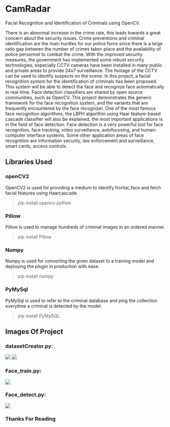 # CamRadar
Facial Recognition and Identification of Criminals using OpenCV.

There is an abnormal increase in the crime rate, this leads towards a great concern about the security issues. Crime preventions and criminal identification are the main hurdles
for our police force since there is a large ratio gap between the number of crimes taken place and the availability of police personnel to combat the crime. With the improved 
security measures, the government has implemented some robust security technologies, especially CCTV cameras have been installed in many public and private areas to provide 
24x7 surveillance. The footage of the CCTV can be used to identify suspects on the scene. In this project, a facial recognition system for the identification of criminals has 
been proposed. This system will be able to detect the face and recognize face automatically in real-time. Face detection classifiers are shared by open source communities,
such as OpenCV. This project demonstrates the generic framework for the face recognition system, and the variants that are frequently encountered by
the face recognizer. One of the most famous face recognition algorithms, the LBPH algorithm using Haar feature-based cascade classifier will also be explained, the most 
important applications is in the field of face detection. Face detection is a very powerful tool for face recognition, face tracking, video surveillance, autofocusing, and 
human-computer interface systems. Some other application areas of face recognition are Information security, law enforcement and surveillance, smart cards, access controls.


## Libraries Used

### openCV2 
OpenCV2 is used for providing a medium to identify frontal_face and fetch facial features using Haarcascade.
> pip install opencv-python

### Pillow
Pillow is used to manage hundreds of criminal images in an ordered manner.
> pip install Pillow

### Numpy
Numpy is used for converting the given dataset to a training model and deploying the plugin in production with ease.
> pip install numpy

### PyMySql
PyMySql is used to refer to the criminal database and ping the collection everytime a criminal is detected by the model.
> pip install PyMySQL


## Images Of Project

### datasetCreator.py:
![](https://user-images.githubusercontent.com/51802431/94796140-f9598400-03fb-11eb-804c-11e364b6226a.png)
![](https://user-images.githubusercontent.com/51802431/94796151-feb6ce80-03fb-11eb-9680-28a00ce987b3.png)

### Face_train.py:
![](https://user-images.githubusercontent.com/51802431/94796195-13936200-03fc-11eb-8bac-a9687d8bd280.png)

### Face_detect.py:
![](https://user-images.githubusercontent.com/51802431/94796259-24dc6e80-03fc-11eb-8dbe-ad40bbc55e37.png)

### Thanks For Reading
